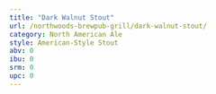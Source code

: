 ```yaml
---
title: "Dark Walnut Stout"
url: /northwoods-brewpub-grill/dark-walnut-stout/
category: North American Ale
style: American-Style Stout
abv: 0
ibu: 0
srm: 0
upc: 0
---
```


